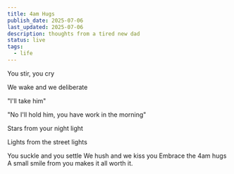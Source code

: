 ```yaml
---
title: 4am Hugs
publish_date: 2025-07-06
last_updated: 2025-07-06
description: thoughts from a tired new dad
status: live
tags:
  - life
---
```


You stir, you cry

We wake and we deliberate

"I'll take him"  

"No I'll hold him, you have work in the morning"

Stars from your night light

Lights from the street lights

You suckle and you settle
We hush and we kiss you
Embrace the 4am hugs
A small smile from you makes it all worth it.
